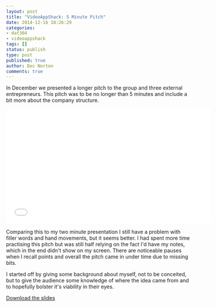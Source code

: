 ```yaml
---
layout: post
title: "VideoAppShack: 5 Minute Pitch"
date: 2014-12-16 18:26:29
categories:
- dat304
- videoappshack
tags: []
status: publish
type: post
published: true
author: Dec Norton
comments: true
---
```


In December we presented a longer pitch to the group and three external entrepreneurs. This pitch was to be no longer than 5 minutes and include a bit more about the company structure.

<!--more-->

<center>
    <iframe width="560" height="315" src="//www.youtube.com/embed/Hgz2vvndgn0" frameborder="0" allowfullscreen></iframe>
</center>

Comparing this to my two minute presentation I still have a problem with filler words and hand movements, but it seems better. I had spent more time practising this pitch but was still half relying on the fact I'd have my notes, which in the end didn't show on my screen. There are noticeable pauses when I recall points and overall the pitch came in under time due to missing bits.

I started off by giving some background about myself, not to be conceited, but to give the audience some knowledge of where the idea came from and to hopefully bolster it's viability in their eyes.

<a href="/assets/venture-culture/5_minute_pitch.pdf" target="_blank">Download the slides</a>